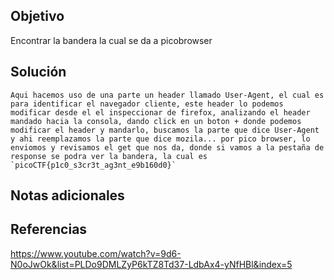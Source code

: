 ## Objetivo
Encontrar la bandera la cual se da a picobrowser
## Solución
```
Aqui hacemos uso de una parte un header llamado User-Agent, el cual es para identificar el navegador cliente, este header lo podemos modificar desde el el inspeccionar de firefox, analizando el header mandado hacia la consola, dando click en un boton + donde podemos modificar el header y mandarlo, buscamos la parte que dice User-Agent y ahi reemplazamos la parte que dice mozila... por pico browser, lo enviomos y revisamos el get que nos da, donde si vamos a la pestaña de response se podra ver la bandera, la cual es `picoCTF{p1c0_s3cr3t_ag3nt_e9b160d0}`
```
## Notas adicionales
## Referencias
https://www.youtube.com/watch?v=9d6-N0oJwOk&list=PLDo9DMLZyP6kTZ8Td37-LdbAx4-yNfHBl&index=5